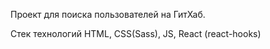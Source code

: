 Проект для поиска пользователей на ГитХаб.

Стек технологий HTML, CSS(Sass), JS, React (react-hooks)
